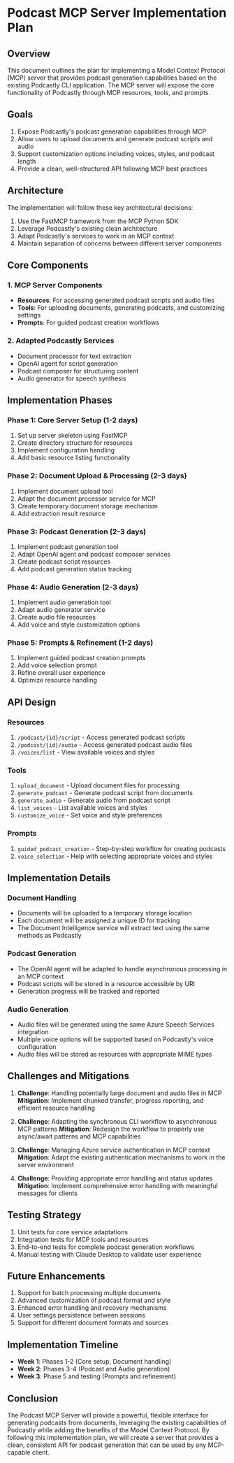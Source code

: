 # Podcast MCP Server Implementation Plan

## Overview

This document outlines the plan for implementing a Model Context Protocol (MCP) server that provides podcast generation capabilities based on the existing Podcastly CLI application. The MCP server will expose the core functionality of Podcastly through MCP resources, tools, and prompts.

## Goals

1. Expose Podcastly's podcast generation capabilities through MCP
2. Allow users to upload documents and generate podcast scripts and audio
3. Support customization options including voices, styles, and podcast length
4. Provide a clean, well-structured API following MCP best practices

## Architecture

The implementation will follow these key architectural decisions:

1. Use the FastMCP framework from the MCP Python SDK
2. Leverage Podcastly's existing clean architecture
3. Adapt Podcastly's services to work in an MCP context
4. Maintain separation of concerns between different server components

## Core Components

### 1. MCP Server Components

- **Resources**: For accessing generated podcast scripts and audio files
- **Tools**: For uploading documents, generating podcasts, and customizing settings  
- **Prompts**: For guided podcast creation workflows

### 2. Adapted Podcastly Services

- Document processor for text extraction
- OpenAI agent for script generation
- Podcast composer for structuring content
- Audio generator for speech synthesis

## Implementation Phases

### Phase 1: Core Server Setup (1-2 days)

1. Set up server skeleton using FastMCP
2. Create directory structure for resources
3. Implement configuration handling
4. Add basic resource listing functionality

### Phase 2: Document Upload & Processing (2-3 days)

1. Implement document upload tool
2. Adapt the document processor service for MCP
3. Create temporary document storage mechanism
4. Add extraction result resource

### Phase 3: Podcast Generation (2-3 days)

1. Implement podcast generation tool
2. Adapt OpenAI agent and podcast composer services
3. Create podcast script resources
4. Add podcast generation status tracking

### Phase 4: Audio Generation (2-3 days)

1. Implement audio generation tool
2. Adapt audio generator service
3. Create audio file resources
4. Add voice and style customization options

### Phase 5: Prompts & Refinement (1-2 days)

1. Implement guided podcast creation prompts
2. Add voice selection prompt
3. Refine overall user experience
4. Optimize resource handling

## API Design

### Resources

1. `/podcast/{id}/script` - Access generated podcast scripts
2. `/podcast/{id}/audio` - Access generated podcast audio files
3. `/voices/list` - View available voices and styles

### Tools

1. `upload_document` - Upload document files for processing
2. `generate_podcast` - Generate podcast script from documents
3. `generate_audio` - Generate audio from podcast script
4. `list_voices` - List available voices and styles
5. `customize_voice` - Set voice and style preferences

### Prompts

1. `guided_podcast_creation` - Step-by-step workflow for creating podcasts
2. `voice_selection` - Help with selecting appropriate voices and styles

## Implementation Details

### Document Handling

- Documents will be uploaded to a temporary storage location
- Each document will be assigned a unique ID for tracking
- The Document Intelligence service will extract text using the same methods as Podcastly

### Podcast Generation

- The OpenAI agent will be adapted to handle asynchronous processing in an MCP context
- Podcast scripts will be stored in a resource accessible by URI
- Generation progress will be tracked and reported

### Audio Generation

- Audio files will be generated using the same Azure Speech Services integration
- Multiple voice options will be supported based on Podcastly's voice configuration
- Audio files will be stored as resources with appropriate MIME types

## Challenges and Mitigations

1. **Challenge**: Handling potentially large document and audio files in MCP
   **Mitigation**: Implement chunked transfer, progress reporting, and efficient resource handling

2. **Challenge**: Adapting the synchronous CLI workflow to asynchronous MCP patterns
   **Mitigation**: Redesign the workflow to properly use async/await patterns and MCP capabilities

3. **Challenge**: Managing Azure service authentication in MCP context
   **Mitigation**: Adapt the existing authentication mechanisms to work in the server environment

4. **Challenge**: Providing appropriate error handling and status updates
   **Mitigation**: Implement comprehensive error handling with meaningful messages for clients

## Testing Strategy

1. Unit tests for core service adaptations
2. Integration tests for MCP tools and resources
3. End-to-end tests for complete podcast generation workflows
4. Manual testing with Claude Desktop to validate user experience

## Future Enhancements

1. Support for batch processing multiple documents
2. Advanced customization of podcast format and style
3. Enhanced error handling and recovery mechanisms
4. User settings persistence between sessions
5. Support for different document formats and sources

## Implementation Timeline

- **Week 1**: Phases 1-2 (Core setup, Document handling)
- **Week 2**: Phases 3-4 (Podcast and Audio generation)
- **Week 3**: Phase 5 and testing (Prompts and refinement)

## Conclusion

The Podcast MCP Server will provide a powerful, flexible interface for generating podcasts from documents, leveraging the existing capabilities of Podcastly while adding the benefits of the Model Context Protocol. By following this implementation plan, we will create a server that provides a clean, consistent API for podcast generation that can be used by any MCP-capable client.